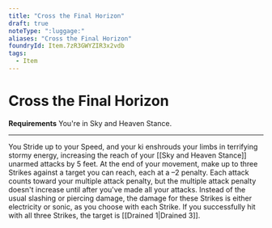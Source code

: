 ```yaml
---
title: "Cross the Final Horizon"
draft: true
noteType: ":luggage:"
aliases: "Cross the Final Horizon"
foundryId: Item.7zR3GWYZIR3x2vdb
tags:
  - Item
---
```


# Cross the Final Horizon

**Requirements** You're in Sky and Heaven Stance.

* * *

You Stride up to your Speed, and your ki enshrouds your limbs in terrifying stormy energy, increasing the reach of your [[Sky and Heaven Stance]] unarmed attacks by 5 feet. At the end of your movement, make up to three Strikes against a target you can reach, each at a –2 penalty. Each attack counts toward your multiple attack penalty, but the multiple attack penalty doesn't increase until after you've made all your attacks. Instead of the usual slashing or piercing damage, the damage for these Strikes is either electricity or sonic, as you choose with each Strike. If you successfully hit with all three Strikes, the target is [[Drained 1|Drained 3]].
